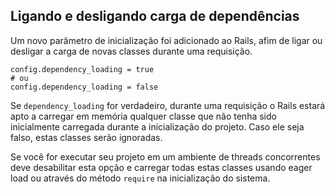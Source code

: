 ## Ligando e desligando carga de dependências

Um novo parâmetro de inicialização foi adicionado ao Rails, afim de ligar ou desligar a carga de novas classes durante uma requisição.

	config.dependency_loading = true
	# ou
	config.dependency_loading = false

Se `dependency_loading` for verdadeiro, durante uma requisição o Rails estará apto a carregar em memória qualquer classe que não tenha sido inicialmente carregada durante a inicialização do projeto. Caso ele seja falso, estas classes serão ignoradas.

Se você for executar seu projeto em um ambiente de threads concorrentes deve desabilitar esta opção e carregar todas estas classes usando eager load ou através do método `require` na inicialização do sistema.
